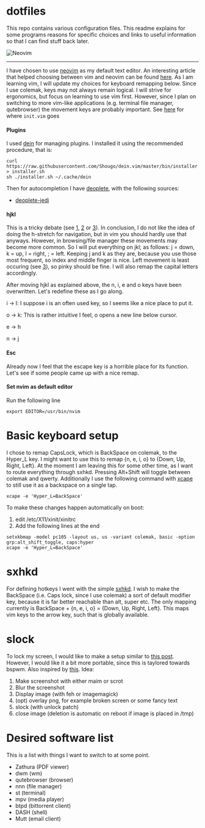 # dotfiles

This repo contains various configuration files. This readme explains for some programs reasons for specific choices and links to useful information so that I can find stuff back later.

![Neovim](https://neovim.io/images/logo@2x.png "Neovim")
***
I have chosen to use [neovim](https://neovim.io/) as my default text editor. An interesting article that helped choosing between vim and neovim can be found [here](https://geoff.greer.fm/2015/01/15/why-neovim-is-better-than-vim/).
As I am learning vim, I will update my choices for keyboard remapping below. Since I use colemak, keys may not always remain logical. I will strive for ergonomics, but focus on learning to use vim first. However, since I plan on switching to more vim-like applications (e.g. terminal file manager, qutebrowser) the movement keys are probably important.
See [here](https://neovim.io/doc/user/starting.html#vimrc) for where `init.vim` goes

#### Plugins

I used [dein](https://github.com/Shougo/dein.vim) for managing plugins.
I installed it using the recommended procedure, that is:

```
curl https://raw.githubusercontent.com/Shougo/dein.vim/master/bin/installer.sh > installer.sh
sh ./installer.sh ~/.cache/dein
```

Then for autocompletion I have [deoplete](https://github.com/Shougo/deoplete.nvim), 
with the following sources:

+ [deoplete-jedi](https://github.com/zchee/deoplete-jedi)

#### hjkl

This is a tricky debate (see [1], [2] or [3]). In conclusion, I do not like the idea of doing the h-stretch for navigation, but in vim you should hardly use that anyways. However, in browsing/file manager these movements may become more common. So I will put everything on jkl; as follows: j = down, k = up, l = right, ; = left. Keeping j and k as they are, because you use those most frequent, so index and middle finger is nice. Left movement is least occuring (see [3]), so pinky should be fine.
I will also remap the capital letters accordingly.

After moving hjkl as explained above, the n, i, e and o keys have been overwritten. Let's redefine these as I go along.

i -> l: I suppose i is an often used key, so l seems like a nice place to put it. 

o -> k: This is rather intuitive I feel, o opens a new line below cursor.

e -> h

n -> j

#### Esc

Already now I feel that the escape key is a horrible place for its function. Let's see if some people came up with a nice remap.

#### Set nvim as default editor

Run the following line

```
export EDITOR=/usr/bin/nvim
```

# Basic keyboard setup

I chose to remap CapsLock, which is BackSpace on colemak, to the Hyper_L key. I might want to use this to remap {n, e, i, o} to {Down, Up, Right, Left}.
At the moment I am leaving this for some other time, as I want to route everything through sxhkd.
Pressing Alt+Shift will toggle between colemak and qwerty.
Additionally I use the following command with [xcape](https://github.com/alols/xcape) to still use it as a backspace on a single tap.
```
xcape -e 'Hyper_L=BackSpace'
```

To make these changes happen automatically on boot:
1. edit /etc/X11/xinit/xinitrc
2. Add the following lines at the end
```
setxkbmap -model pc105 -layout us, us -variant colemak, basic -option grp:alt_shift_toggle, caps:hyper
xcape -e 'Hyper_L=BackSpace'
```

# sxhkd

For defining hotkeys I went with the simple [sxhkd](https://github.com/baskerville/sxhkd). I wish to make the BackSpace (i.e. Caps lock, since I use colemak) a sort of default modifier key, because it is far better reachable than alt, super etc.
The only mapping currently is BackSpace + {n, e, i, o} = {Down, Up, Right, Left}. This maps vim keys to the arrow key, such that is globally available.

# slock

To lock my screen, I would like to make a setup similar to [this post](https://www.reddit.com/r/unixporn/comments/9i5jev/slockbspwm_pretty_diy_screensaver_feat_suckless/). However, I would like it a bit more portable, since this is taylored towards bspwm. Also inspired by [this](http://plankenau.com/blog/post/gaussianlock).
Idea:

1. Make screenshot with either maim or scrot
2. Blur the screenshot
3. Display image (with feh or imagemagick)
4. (opt) overlay png, for example broken screen or some fancy text
5. slock (with unlock patch)
6. close image (deletion is automatic on reboot if image is placed in /tmp)

# Desired software list

This is a list with things I want to switch to at some point.

- Zathura (PDF viewer)
- dwm (wm)
- qutebrowser (browser)
- nnn (file manager)
- st (terminal)
- mpv (media player)
- btpd (bittorrent client)
- DASH (shell)
- Mutt (email client)









[1]: https://www.reddit.com/r/vim/comments/pu71n/remap_hjkl_to_jkl_anyone/
[2]: https://www.reddit.com/r/vim/comments/1lz25q/why_hjkl_for_navigation_not_jkl/
[3]: http://xahlee.info/kbd/vi_hjkl_vs_inverted_t_ijkl_arrow_keys.html
